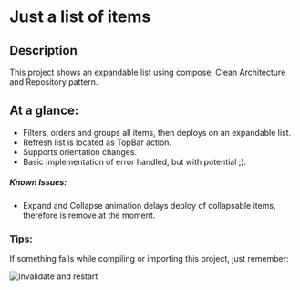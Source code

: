 # Just a list of items

## Description

This project shows an expandable list using compose, Clean Architecture and Repository pattern.

## At a glance:

- Filters, orders and groups all items, then deploys on an expandable list.
- Refresh list is located as TopBar action.
- Supports orientation changes.
- Basic implementation of error handled, but with potential ;).

##### Known Issues:

- Expand and Collapse animation delays deploy of collapsable items, therefore is remove at the
  moment.

### Tips:

If something fails while compiling or importing this project, just remember:

![invalidate and restart](https://github.com/DavEsMtz/Just-a-login.../assets/136655012/71da1132-f02a-4ead-8d7b-c11426adec5f)